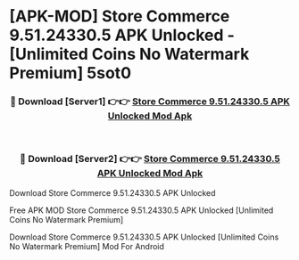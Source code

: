 # [APK-MOD] Store Commerce 9.51.24330.5 APK Unlocked - [Unlimited Coins No Watermark Premium] 5sot0



<div align="center">
<h3>🔴 Download [Server1] 👉👉 <a href="https://momento.my/?title=Store_Commerce_9.51.24330.5_APK_Unlocked">Store Commerce 9.51.24330.5 APK Unlocked Mod Apk</a></h3><br>

<h3>🔴 Download [Server2] 👉👉 <a href="https://momento.my/?title=Store_Commerce_9.51.24330.5_APK_Unlocked">Store Commerce 9.51.24330.5 APK Unlocked Mod Apk</a></h3>
</div>



Download Store Commerce 9.51.24330.5 APK Unlocked 

Free APK MOD Store Commerce 9.51.24330.5 APK Unlocked [Unlimited Coins No Watermark Premium]

Download Store Commerce 9.51.24330.5 APK Unlocked [Unlimited Coins No Watermark Premium] Mod For Android
